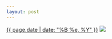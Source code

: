 ```yaml
---
layout: post
---
```


<p>
  <time><a href="/11">{{ page.date | date: "%B %e, %Y" }}</a></time>
  <a href="/11"><img src="{{ site.assets_url }}/11-640.jpg" srcset="{{ site.assets_url }}/11-1280.jpg 1280w, {{ site.assets_url }}/11-960.jpg 960w, {{ site.assets_url }}/11-640.jpg 640w, {{ site.assets_url }}/11-320.jpg 320w" sizes="(min-width: 700px) 50vw, calc(100vw - 2rem)" /></a>
</p>
